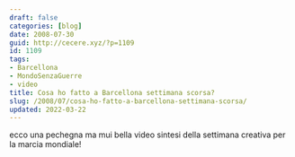 ```yaml
---
draft: false
categories: [blog]
date: 2008-07-30
guid: http://cecere.xyz/?p=1109
id: 1109
tags:
- Barcellona
- MondoSenzaGuerre
- video
title: Cosa ho fatto a Barcellona settimana scorsa?
slug: /2008/07/cosa-ho-fatto-a-barcellona-settimana-scorsa/
updated: 2022-03-22
---
```


ecco una pechegna ma mui bella video sintesi della settimana creativa per la marcia mondiale!